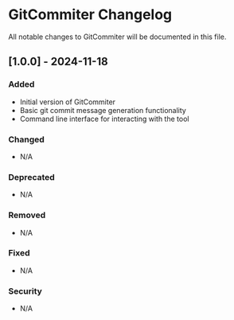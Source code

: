 # GitCommiter Changelog

All notable changes to GitCommiter will be documented in this file.

## [1.0.0] - 2024-11-18

### Added

- Initial version of GitCommiter
- Basic git commit message generation functionality
- Command line interface for interacting with the tool

### Changed

- N/A

### Deprecated

- N/A

### Removed

- N/A

### Fixed

- N/A

### Security

- N/A
